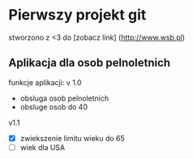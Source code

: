 # Pierwszy projekt git

stworzono z <3 do [zobacz link] (http://www.wsb.pl)

## Aplikacja dla osob pelnoletnich

funkcje aplikacji:
v 1.0
- obsluga osob pelnoletnich
- obsluge osob do 40

v1.1
- [x] zwiekszenie limitu wieku do 65
- [ ] wiek dla USA
